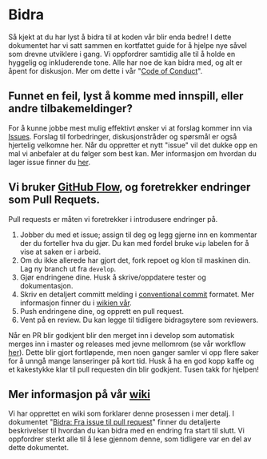 # Bidra

Så kjekt at du har lyst å bidra til at koden vår blir enda bedre! I dette dokumentet har vi satt sammen en kortfattet guide for å hjelpe nye såvel som drevne utviklere i gang. Vi oppfordrer samtidig alle til å holde en hyggelig og inkluderende tone. Alle har noe de kan bidra med, og alt er åpent for diskusjon. Mer om dette i vår "[Code of Conduct](https://github.com/SpareBank1/designsystem/blob/develop/CODE_OF_CONDUCT.md)".

## Funnet en feil, lyst å komme med innspill, eller andre tilbakemeldinger?

For å kunne jobbe mest mulig effektivt ønsker vi at forslag kommer inn via [Issues](https://github.com/SpareBank1/designsystem/issues). Forslag til forbedringer, diskusjonstråder og spørsmål er også hjertelig velkomne her. Når du oppretter et nytt "issue" vil det dukke opp en mal vi anbefaler at du følger som best kan. Mer informasjon om hvordan du lager issue finner du [her](https://github.com/SpareBank1/designsystem/wiki/Bidra:-Fra-issue-til-pull-request#issues).

## Vi bruker [GitHub Flow](<(https://guides.github.com/introduction/flow/)>), og foretrekker endringer som Pull Requets.

Pull requests er måten vi foretrekker i introdusere endringer på.

1. Jobber du med et issue; assign til deg og legg gjerne inn en kommentar der du forteller hva du gjør. Du kan med fordel bruke `wip` labelen for å vise at saken er i arbeid.
2. Om du ikke allerede har gjort det, fork repoet og klon til maskinen din. Lag ny branch ut fra `develop`.
3. Gjør endringene dine. Husk å skrive/oppdatere tester og dokumentasjon.
4. Skriv en detaljert committ melding i [conventional commit](https://conventionalcommits.org/) formatet. Mer informasjon finner du i [wikien vår](https://github.com/SpareBank1/designsystem/wiki/Bidra:-Fra-issue-til-pull-request#commit-meldinger).
5. Push endringene dine, og opprett en pull request.
6. Vent på en review. Du kan legge til tidligere bidragsytere som reviewers.

Når en PR blir godkjent blir den merget inn i develop som automatisk merges inn i master og releases med jevne mellomrom (se vår workflow [her](https://github.com/SpareBank1/designsystem/blob/develop/.github/workflows/update-main.yml)). Dette blir gjort fortløpende, men noen ganger samler vi opp flere saker for å unngå mange lanseringer på kort tid. Husk å ha en god kopp kaffe og et kakestykke klar til pull requesten din blir godkjent. Tusen takk for hjelpen!

## Mer informasjon på vår [wiki](https://github.com/SpareBank1/designsystem/wiki/)

Vi har opprettet en wiki som forklarer denne prosessen i mer detalj. I dokumentet "[Bidra: Fra issue til pull request](https://github.com/SpareBank1/designsystem/wiki/Bidra:-Fra-issue-til-pull-request)" finner du detaljerte beskrivelser til hvordan du kan bidra med en endring fra start til slutt. Vi oppfordrer sterkt alle til å lese gjennom denne, som tidligere var en del av dette dokumentet.
